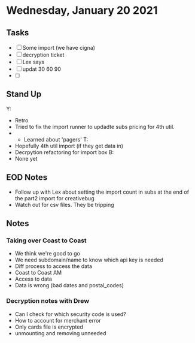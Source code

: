 # Wednesday, January 20 2021

## Tasks
- [ ] Some import (we have cigna)
- [ ] decryption ticket
- [ ] Lex says
- [ ] updat 30 60 90
- [ ]
## Stand Up
Y:
* Retro
* Tried to fix the import runner to updadte subs pricing for 4th util.
* * Learned about 'pagers'
T:
* Hopefully 4th util import (if they get data in)
* Decrpytion refactoring for import box
B:
* None yet
## EOD Notes
* Follow up with Lex about setting the import count in subs at the end of the part2 import for creativebug
* Watch out for csv files. They be tripping
## Notes
### Taking over Coast to Coast
* We think we're good to go
* We need subdomain/name to know which api key is needed
* Diff process to access the data
* Coast to Coast AM
* Access to data
* Data is wrong (bad dates and postal_codes)

### Decryption notes with Drew
* Can I check for which security code is used?
* How to account for merchant error
* Only cards file is encrypted
* unmounting and removing unneeded
###  